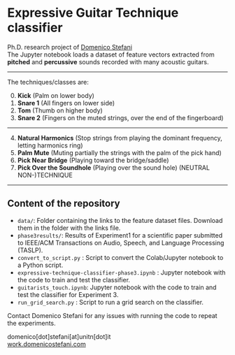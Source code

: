 # Expressive Guitar Technique classifier

Ph.D. research project of [Domenico Stefani](http://work.domenicostefani.com/)  
The Jupyter notebook loads a dataset of feature vectors extracted from **pitched** and **percussive** sounds recorded with many acoustic guitars.
___
The techniques/classes are:  

0.    **Kick**      (Palm on lower body)
1.    **Snare 1**   (All fingers on lower side)
2.    **Tom**       (Thumb on higher body)
3.    **Snare 2**   (Fingers on the muted strings, over the end
of the fingerboard)
___
4.    **Natural Harmonics** (Stop strings from playing the dominant frequency, letting harmonics ring)
5.    **Palm Mute** (Muting partially the strings with the palm
of the pick hand)
6.    **Pick Near Bridge** (Playing toward the bridge/saddle)
7.    **Pick Over the Soundhole** (Playing over the sound hole) (NEUTRAL NON-)TECHNIQUE 

___

## Content of the repository

- `data/`: Folder containing the links to the feature dataset files. Download them in the folder with the links file.
- `phase3results/`: Results of Experiment1 for a scientific paper submitted to IEEE/ACM Transactions on Audio, Speech, and Language Processing (TASLP).
- `convert_to_script.py` : Script to convert the Colab/Jupyter notebook to a Python script.
- `expressive-technique-classifier-phase3.ipynb` : Jupyter notebook with the code to train and test the classifier.
- `guitarists_touch.ipynb`: Jupyter notebook with the code to train and test the classifier for Experiment 3.
- `run_grid_search.py` : Script to run a grid search on the classifier.

Contact Domenico Stefani for any issues with running the code to repeat the experiments.  

domenico[dot]stefani[at]unitn[dot]it  
[work.domenicostefani.com](http://work.domenicostefani.com/)
